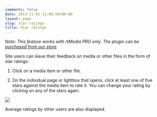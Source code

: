 ```yaml
---
comments: false
date: 2013-11-01 11:00:59+00:00
layout: page
slug: star-ratings
title: Star ratings
---
```


_Note: This feature works with rtMedia PRO only. The plugin can be [purchased from our store](https://rtcamp.com/store/rtmedia-pro/)._

Site users can leave their feedback on media or other files in the form of star ratings:



	
  1. Click on a media item or other file.

	
  2. On the individual page or lightbox that opens, click at least one of five stars against the media item to rate it. You can change your rating by clicking on any of the stars again.


![](https://rtcamp.com/wp-content/uploads/2013/11/rtMediaStarRatingsOnLightbox.png)

Average ratings by other users are also displayed.
